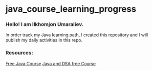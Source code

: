 # java_course_learning_progress
### Hello! I am Ilkhomjon Umaraliev.
In order track my Java learning path, I created this repository and I will publish my daily activities in this repo.

### Resources:
[Free Java Course](https://www.mooc.fi/en/)
[Java and DSA free Course](https://www.youtube.com/watch?v=rZ41y93P2Qo&list=PL9gnSGHSqcnr_DxHsP7AW9ftq0AtAyYqJ)
